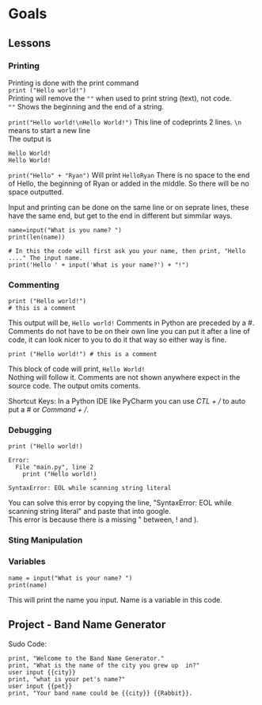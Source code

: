 # Goals  

## Lessons
### Printing  
Printing is done with the print command  
`print ("Hello world!")`  
Printing will remove the `""` when used to print string (text), not code.  
`""` Shows the beginning and the end of a string.  


`print("Hello world!\nHello World!")`
This line of codeprints 2 lines. `\n` means to start a new line   
The output is    
```
Hello World!
Hello World!
```

`print("Hello" + "Ryan")`
Will print `HelloRyan`
There is no space to the end of Hello, the beginning of Ryan or added in the middle.  So there will be no space outputted.  



Input and printing can be done on the same line or on seprate lines, these have the same end, but get to the end in different but simmilar ways.
```
name=input("What is you name? ")
print(len(name))
```
```
# In this the code will first ask you your name, then print, "Hello ...." The input name.
print('Hello ' + input('What is your name?') + "!")
```


### Commenting  
```
print ("Hello world!")
# this is a comment
```
This output will be, `Hello world!`
Comments in Python are preceded by a #.  
Comments do not have to be on their own line you can put it after a line of code, it can look nicer to you to do it that way so either way is fine.  

```
print ("Hello world!") # this is a comment
```
This block of code will print, `Hello World!`  
Nothing will follow it. Comments are not shown anywhere expect in the source code.  The output omits coments.

Shortcut Keys:
In a Python IDE like PyCharm you can use _CTL + /_ to auto put a # or _Command + /_.



### Debugging  
```
print ("Hello world!)

Error:
  File "main.py", line 2
    print ("Hello world!)
                        ^
SyntaxError: EOL while scanning string literal
```
You can solve this error by copying the line, "SyntaxError: EOL while scanning string literal" and paste that into google.  
This error is because there is a missing " between, ! and ).


### Sting Manipulation  


### Variables  
```
name = input("What is your name? ")
print(name)
```
This will print the name you input.  Name is a variable in this code.





## Project - Band Name Generator
Sudo Code:  
```
print, "Welcome to the Band Name Generator."
print, "What is the name of the city you grew up  in?"
user input {{city}}
print, "what is your pet's name?"
user input {{pet}}
print, "Your band name could be {{city}} {{Rabbit}}.
```
